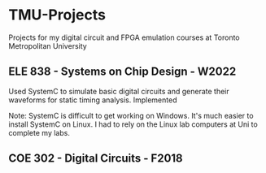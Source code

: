# TMU-Projects
Projects for my digital circuit and FPGA emulation courses at Toronto Metropolitan University

## ELE 838 - Systems on Chip Design - W2022
Used SystemC to simulate basic digital circuits and generate their waveforms for static timing analysis.
Implemented 

Note: SystemC is difficult to get working on Windows. It's much easier to install SystemC on Linux. I had to rely on the Linux lab computers at Uni to complete my labs.

## COE 302 - Digital Circuits - F2018
